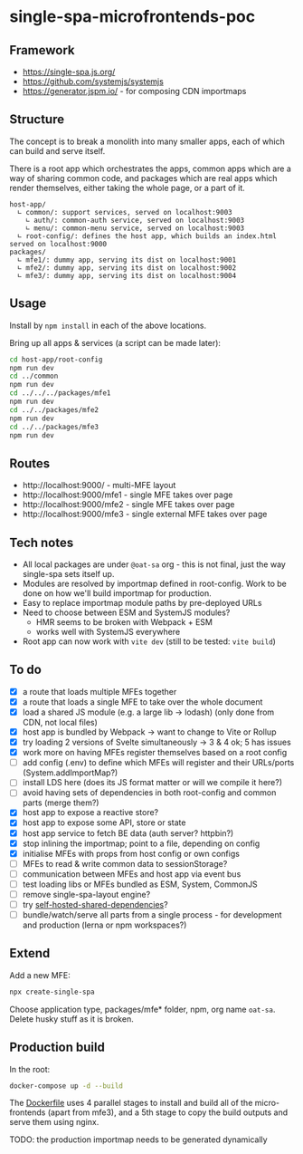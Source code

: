 # single-spa-microfrontends-poc

## Framework

- https://single-spa.js.org/
- https://github.com/systemjs/systemjs
- https://generator.jspm.io/ - for composing CDN importmaps

## Structure

The concept is to break a monolith into many smaller apps, each of which can build and serve itself.

There is a root app which orchestrates the apps, common apps which are a way of sharing common code, and packages which are real apps which render themselves, either taking the whole page, or a part of it.

```
host-app/
  ∟ common/: support services, served on localhost:9003
    ∟ auth/: common-auth service, served on localhost:9003
    ∟ menu/: common-menu service, served on localhost:9003
  ∟ root-config/: defines the host app, which builds an index.html served on localhost:9000
packages/
  ∟ mfe1/: dummy app, serving its dist on localhost:9001
  ∟ mfe2/: dummy app, serving its dist on localhost:9002
  ∟ mfe3/: dummy app, serving its dist on localhost:9004
```

## Usage

Install by `npm install` in each of the above locations.

Bring up all apps & services (a script can be made later):

```sh
cd host-app/root-config
npm run dev
cd ../common
npm run dev
cd ../../../packages/mfe1
npm run dev
cd ../../packages/mfe2
npm run dev
cd ../../packages/mfe3
npm run dev
```

## Routes

- http://localhost:9000/ - multi-MFE layout
- http://localhost:9000/mfe1 - single MFE takes over page
- http://localhost:9000/mfe2 - single MFE takes over page
- http://localhost:9000/mfe3 - single external MFE takes over page

## Tech notes

- All local packages are under `@oat-sa` org - this is not final, just the way single-spa sets itself up.
- Modules are resolved by importmap defined in root-config. Work to be done on how we'll build importmap for production.
- Easy to replace importmap module paths by pre-deployed URLs
- Need to choose between ESM and SystemJS modules?
  - HMR seems to be broken with Webpack + ESM
  - works well with SystemJS everywhere
- Root app can now work with `vite dev` (still to be tested: `vite build`)

## To do

- [x] a route that loads multiple MFEs together
- [x] a route that loads a single MFE to take over the whole document
- [x] load a shared JS module (e.g. a large lib -> lodash) (only done from CDN, not local files)
- [x] host app is bundled by Webpack -> want to change to Vite or Rollup
- [x] try loading 2 versions of Svelte simultaneously -> 3 & 4 ok; 5 has issues
- [x] work more on having MFEs register themselves based on a root config
- [ ] add config (.env) to define which MFEs will register and their URLs/ports (System.addImportMap?)
- [ ] install LDS here (does its JS format matter or will we compile it here?)
- [ ] avoid having sets of dependencies in both root-config and common parts (merge them?)
- [x] host app to expose a reactive store?
- [x] host app to expose some API, store or state
- [x] host app service to fetch BE data (auth server? httpbin?)
- [x] stop inlining the importmap; point to a file, depending on config
- [x] initialise MFEs with props from host config or own configs
- [ ] MFEs to read & write common data to sessionStorage?
- [ ] communication between MFEs and host app via event bus
- [ ] test loading libs or MFEs bundled as ESM, System, CommonJS
- [ ] remove single-spa-layout engine?
- [ ] try [self-hosted-shared-dependencies](https://github.com/single-spa/self-hosted-shared-dependencies)?
- [ ] bundle/watch/serve all parts from a single process - for development and production (lerna or npm workspaces?)

## Extend

Add a new MFE:

```sh
npx create-single-spa
```

Choose application type, packages/mfe* folder, npm, org name `oat-sa`.
Delete husky stuff as it is broken.

## Production build

In the root:

```sh
docker-compose up -d --build
```

The [Dockerfile](./docker/Dockerfile) uses 4 parallel stages to install and build all of the micro-frontends (apart from mfe3), and a 5th stage to copy the build outputs and serve them using nginx.

TODO: the production importmap needs to be generated dynamically
